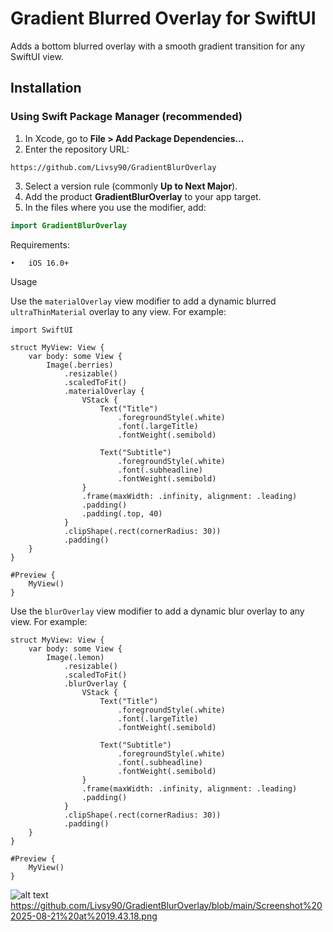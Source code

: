 # Gradient Blurred Overlay for SwiftUI

Adds a bottom blurred overlay with a smooth gradient transition for any SwiftUI view.

## Installation

### Using Swift Package Manager (recommended)

1. In Xcode, go to **File > Add Package Dependencies…**  
2. Enter the repository URL:  

```
https://github.com/Livsy90/GradientBlurOverlay
```

3. Select a version rule (commonly **Up to Next Major**).  
4. Add the product **GradientBlurOverlay** to your app target.  
5. In the files where you use the modifier, add:  
```swift
import GradientBlurOverlay
```

Requirements:

	•	iOS 16.0+ 
 
Usage

Use the `materialOverlay` view modifier to add a dynamic blurred `ultraThinMaterial` overlay to any view. For example:

```
import SwiftUI

struct MyView: View {
    var body: some View {
        Image(.berries)
            .resizable()
            .scaledToFit()
            .materialOverlay {
                VStack {
                    Text("Title")
                        .foregroundStyle(.white)
                        .font(.largeTitle)
                        .fontWeight(.semibold)

                    Text("Subtitle")
                        .foregroundStyle(.white)
                        .font(.subheadline)
                        .fontWeight(.semibold)
                }
                .frame(maxWidth: .infinity, alignment: .leading)
                .padding()
                .padding(.top, 40)
            }
            .clipShape(.rect(cornerRadius: 30))
            .padding()
    }
}

#Preview {
    MyView()
}
```

Use the `blurOverlay` view modifier to add a dynamic blur overlay to any view. For example:

```
struct MyView: View {
    var body: some View {
        Image(.lemon)
            .resizable()
            .scaledToFit()
            .blurOverlay {
                VStack {
                    Text("Title")
                        .foregroundStyle(.white)
                        .font(.largeTitle)
                        .fontWeight(.semibold)
                    
                    Text("Subtitle")
                        .foregroundStyle(.white)
                        .font(.subheadline)
                        .fontWeight(.semibold)
                }
                .frame(maxWidth: .infinity, alignment: .leading)
                .padding()
            }
            .clipShape(.rect(cornerRadius: 30))
            .padding()
    }
}

#Preview {
    MyView()
}
```
![alt text]([http://url/to/img.png](https://github.com/Livsy90/GradientBlurOverlay/blob/main/Screenshot%202025-08-21%20at%2019.43.02.png))
https://github.com/Livsy90/GradientBlurOverlay/blob/main/Screenshot%202025-08-21%20at%2019.43.18.png
